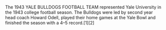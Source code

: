 The 1943 YALE BULLDOGS FOOTBALL TEAM represented Yale University in the 1943 college football season. The Bulldogs were led by second year head coach Howard Odell, played their home games at the Yale Bowl and finished the season with a 4–5 record.[1][2]
